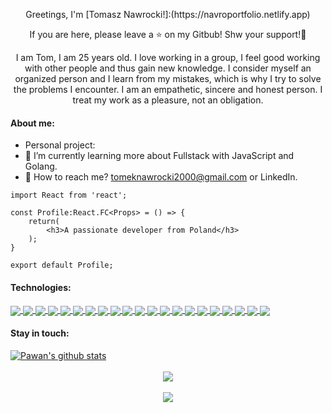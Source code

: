 <p align="center">
Greetings, I'm [Tomasz Nawrocki!]:(https://navroportfolio.netlify.app)
</p>
<p align="center">
If you are here, please leave a ⭐ on my Gitbub! Shw your support!👋
</p>

<p align="center">
I am Tom, I am 25 years old. I love working in a group, I feel good working with other people and thus gain new knowledge. I consider myself an organized person and I learn from my mistakes, which is why I try to solve the problems I encounter. I am an empathetic, sincere and honest person. I treat my work as a pleasure, not an obligation.
</p>

#### About me:

- Personal project:
- 🌱 I’m currently learning more about Fullstack with JavaScript and Golang.
- 💬 How to reach me? tomeknawrocki2000@gmail.com or LinkedIn.

```
import React from 'react';

const Profile:React.FC<Props> = () => {
	return(
		<h3>A passionate developer from Poland</h3>
	);
}

export default Profile;
```

#### Technologies:

<a href="https://github.com/NavroO">
 <img align="center" src="https://img.shields.io/badge/HTML5-E34F26?style=for-the-badge&logo=html5&logoColor=white"/>
</a>
<a href="https://github.com/NavroO">
 <img align="center" src="https://img.shields.io/badge/CSS3-1572B6?style=for-the-badge&logo=css3&logoColor=white"/>
</a>
<a href="https://github.com/NavroO">
 <img align="center" src="https://img.shields.io/badge/JavaScript-F7DF1E?style=for-the-badge&logo=javascript&logoColor=black"/>
</a>
<a href="https://github.com/NavroO">
 <img align="center" src="https://img.shields.io/badge/Node.js-43853D?style=for-the-badge&logo=node.js&logoColor=white"/>
</a>
<a href="https://github.com/NavroO">
 <img align="center" src="https://img.shields.io/badge/TypeScript-007ACC?style=for-the-badge&logo=typescript&logoColor=white"/>
</a>
<a href="https://github.com/NavroO">
 <img align="center" src="https://img.shields.io/badge/Sass-CC6699?style=for-the-badge&logo=sass&logoColor=white"/>
</a>
<a href="https://github.com/NavroO">
 <img align="center" src="https://img.shields.io/badge/Go-00ADD8?style=for-the-badge&logo=go&logoColor=white"/>
</a>
<a href="https://github.com/NavroO">
 <img align="center" src="https://img.shields.io/badge/Express.js-404D59?style=for-the-badge"/>
</a>
<a href="https://github.com/NavroO">
 <img align="center" src="https://img.shields.io/badge/Gatsby-663399?style=for-the-badge&logo=gatsby&logoColor=white"/>
</a>
<a href="https://github.com/NavroO">
 <img align="center" src="https://img.shields.io/badge/React-20232A?style=for-the-badge&logo=react&logoColor=61DAFB"/>
</a>
<a href="https://github.com/NavroO">
 <img align="center" src="https://img.shields.io/badge/React_Native-20232A?style=for-the-badge&logo=react&logoColor=61DAFB"/>
</a>
<a href="https://github.com/NavroO">
 <img align="center" src="https://img.shields.io/badge/Tailwind_CSS-38B2AC?style=for-the-badge&logo=tailwind-css&logoColor=white"/>
</a>
<a href="https://github.com/NavroO">
 <img align="center" src="https://img.shields.io/badge/styled--components-DB7093?style=for-the-badge&logo=styled-components&logoColor=white"/>
</a>
<a href="https://github.com/NavroO">
 <img align="center" src="https://img.shields.io/badge/Material--UI-0081CB?style=for-the-badge&logo=material-ui&logoColor=white"/>
</a>
<a href="https://github.com/NavroO">
 <img align="center" src="https://img.shields.io/badge/Redux-593D88?style=for-the-badge&logo=redux&logoColor=white"/>
</a>
<a href="https://github.com/NavroO">
 <img align="center" src="https://img.shields.io/badge/React_Router-CA4245?style=for-the-badge&logo=react-router&logoColor=white"/>
</a>
<a href="https://github.com/NavroO">
 <img align="center" src="https://img.shields.io/badge/MySQL-00000F?style=for-the-badge&logo=mysql&logoColor=white"/>
</a>
<a href="https://github.com/NavroO">
 <img align="center" src="https://img.shields.io/badge/PostgreSQL-316192?style=for-the-badge&logo=postgresql&logoColor=white"/>
</a>
<a href="https://github.com/NavroO">
 <img align="center" src="https://img.shields.io/badge/MongoDB-4EA94B?style=for-the-badge&logo=mongodb&logoColor=white"/>
</a>
<a href="https://github.com/NavroO">
 <img align="center" src="https://img.shields.io/badge/Netlify-00C7B7?style=for-the-badge&logo=netlify&logoColor=white"/>
</a>
<a href="https://github.com/NavroO">
 <img align="center" src="https://img.shields.io/badge/Heroku-430098?style=for-the-badge&logo=heroku&logoColor=white"/>
</a>


#### Stay in touch:
<a href="https://www.linkedin.com/in/tomasz-nawrocki-bab14218b/">
 <img align="center" src="https://img.shields.io/badge/LinkedIn-0077B5?style=for-the-badge&logo=linkedin&logoColor=white" alt="Pawan's github stats"/>
</a>
<br/>

<br/>
<div align="center">
<a href="https://github.com/NavroO">
 <img align="center" src="https://github-readme-stats.vercel.app/api/top-langs/?username=NavroO&theme=blue-green"/>
</a>
</div>
<br/>
<div align="center">
<a href="https://github.com/NavroO">
 <img align="center" src="https://github-readme-stats.vercel.app/api?username=NavroO&theme=blue-green"/>
</a>
</div>
